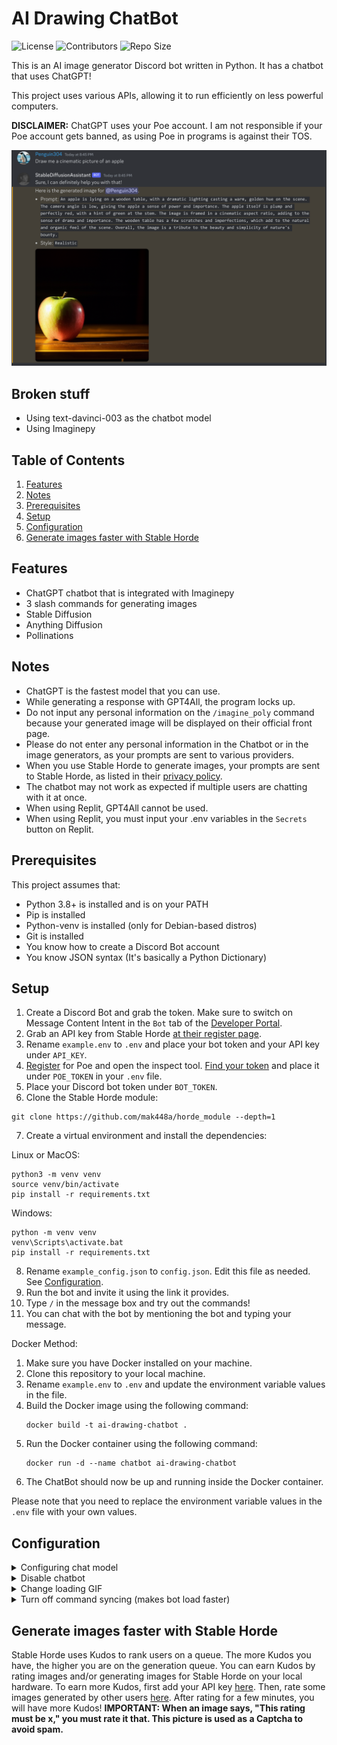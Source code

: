 # AI Drawing ChatBot

![License](https://img.shields.io/github/license/mak448a/Stable-Diffusion-Bot)
![Contributors](https://img.shields.io/github/contributors/mak448a/Stable-Diffusion-Bot)
![Repo Size](https://img.shields.io/github/repo-size/mak448a/Stable-Diffusion-Bot)

This is an AI image generator Discord bot written in Python. It has a chatbot that uses ChatGPT!

This project uses various APIs, allowing it to run efficiently on less powerful computers.

**DISCLAIMER:** ChatGPT uses your Poe account. I am not responsible if your Poe account gets banned, as using Poe in programs is against their TOS.

![Demo](demo.png)

## Broken stuff
- Using text-davinci-003 as the chatbot model
- Using Imaginepy

## Table of Contents
1. [Features](#Features)
2. [Notes](#Notes)
3. [Prerequisites](#Prerequisites)
4. [Setup](#Setup)
5. [Configuration](#Configuration)
6. [Generate images faster with Stable Horde](#Generate-images-faster-with-Stable-Horde)

## Features
- ChatGPT chatbot that is integrated with Imaginepy
- 3 slash commands for generating images
- Stable Diffusion
- Anything Diffusion
- Pollinations

## Notes
- ChatGPT is the fastest model that you can use.
- While generating a response with GPT4All, the program locks up.
- Do not input any personal information on the `/imagine_poly` command because your generated image will be displayed on their official front page.
- Please do not enter any personal information in the Chatbot or in the image generators, as your prompts are sent to various providers.
- When you use Stable Horde to generate images, your prompts are sent to Stable Horde, as listed in their [privacy policy](https://stablehorde.net/privacy).
- The chatbot may not work as expected if multiple users are chatting with it at once.
- When using Replit, GPT4All cannot be used.
- When using Replit, you must input your .env variables in the `Secrets` button on Replit.

## Prerequisites
This project assumes that:
- Python 3.8+ is installed and is on your PATH
- Pip is installed
- Python-venv is installed (only for Debian-based distros)
- Git is installed
- You know how to create a Discord Bot account
- You know JSON syntax (It's basically a Python Dictionary)

## Setup
1. Create a Discord Bot and grab the token. Make sure to switch on Message Content Intent in the `Bot` tab of the [Developer Portal](https://discord.com/developers/applications).
2. Grab an API key from Stable Horde [at their register page](https://stablehorde.net/register).
3. Rename `example.env` to `.env` and place your bot token and your API key under `API_KEY`.
4. [Register](https://poe.com) for Poe and open the inspect tool. [Find your token](https://github.com/ading2210/poe-api#finding-your-token) and place it under `POE_TOKEN` in your `.env` file.
5. Place your Discord bot token under `BOT_TOKEN`.
6. Clone the Stable Horde module:
```shell
git clone https://github.com/mak448a/horde_module --depth=1
```
7. Create a virtual environment and install the dependencies:

Linux or MacOS:
```shell
python3 -m venv venv
source venv/bin/activate
pip install -r requirements.txt
```

Windows:
```shell
python -m venv venv
venv\Scripts\activate.bat
pip install -r requirements.txt
```
8. Rename `example_config.json` to `config.json`. Edit this file as needed. See [Configuration](#Configuration).
9. Run the bot and invite it using the link it provides.
10. Type `/` in the message box and try out the commands!
11. You can chat with the bot by mentioning the bot and typing your message.

Docker Method:
1. Make sure you have Docker installed on your machine.
2. Clone this repository to your local machine.
3. Rename `example.env` to `.env` and update the environment variable values in the file.
4. Build the Docker image using the following command:
   ```shell
   docker build -t ai-drawing-chatbot .
   ```
5. Run the Docker container using the following command:
   ```shell
   docker run -d --name chatbot ai-drawing-chatbot
   ```
6. The ChatBot should now be up and running inside the Docker container.

Please note that you need to replace the environment variable values in the `.env` file with your own values.

## Configuration
<details><summary>Configuring chat model</summary>
Go to `config.json` and set the value of the key `"model"` to the desired model.

**Available Models**
- ChatGPT
- GPT4All
- text-davinci-003

The model name must be written exactly as listed here.
When using ChatGPT, you must sign up for a Poe account.

When you are done, the edited line should look like this:
```json
"model": "ChatGPT",
```
</details>
<details><summary>Disable chatbot</summary>
Go to `config.json` and set the value of the key `"chatbot"` to `false`.

It should look like this:
```json
"chatbot": false,
```
</details>
<details><summary>Change loading GIF</summary>
Go to `config.json` and set the value of the key `"loading_gif"` to the URL of your preferred GIF from Tenor.

It should look like this:
```json
"loading_gif": "https://tenor.com/your/favorite/loading/gif",
```
</details>
<details><summary>Turn off command syncing (makes bot load faster)</summary>
Go to `config.json` and set the value of the key `"sync"` to `false`.

It should look like this:
```json
"sync": false
```
</details>

## Generate images faster with Stable Horde
Stable Horde uses Kudos to rank users on a queue. The more Kudos you have, the higher you are on the generation queue.
You can earn Kudos by rating images and/or generating images for Stable Horde on your local hardware.
To earn more Kudos, first add your API key [here](https://tinybots.net/artbot/settings).
Then, rate some images generated by other users [here](https://tinybots.net/artbot/rate).
After rating for a few minutes, you will have more Kudos!
**IMPORTANT: When an image says, "This rating must be x," you must rate it that. This picture is used as a Captcha to avoid spam.**

